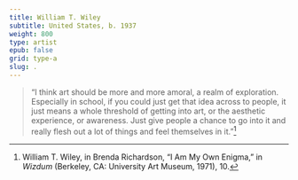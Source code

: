 ```yaml
---
title: William T. Wiley
subtitle: United States, b. 1937
weight: 800
type: artist
epub: false
grid: type-a
slug: .
---
```


>“I think art should be more and more amoral, a realm of exploration. Especially in school, if you could just get that idea across to people, it just means a whole threshold of getting into art, or the aesthetic experience, or awareness. Just give people a chance to go into it and really flesh out a lot of things and feel themselves in it.”[^1]

[^1]: William T. Wiley, in Brenda Richardson, “I Am My Own Enigma,” in *Wizdum* (Berkeley, CA: University Art Museum, 1971), 10.
